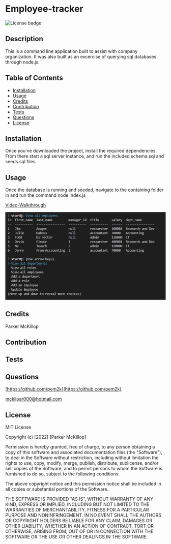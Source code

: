 # Employee-tracker
![License badge](https://img.shields.io/static/v1?label=License&message=MIT&color=brightgreen)

## Description

This is a command line application built to assist with company organization. It was also built as an excercise of querying sql databases through node.js.


## Table of Contents

- [Installation](#installation)
- [Usage](#usage)
- [Credits](#credits)
- [Contribution](#contribution)
- [Tests](#tests)
- [Questions](#questions)
- [License](#license)


## Installation

Once you've downloaded the project, install the required dependencies. From there start a sql server instance, and run the included schema.sql and seeds.sql files.

## Usage

Once the database is running and seeded, navigate to the containing folder in  and run the command node index.js

[Video-Walkthrough](https://drive.google.com/file/d/1kNWI-BUvK4rDGc99So8R8GWBDIpPLwh9/view)

![command-line-screenshot](./assets/images/screenshot.png)

## Credits

Parker McKillop

## Contribution

## Tests

## Questions

[https://github.com/pem2k](https://github.com/pem2k)

[mckilpar000@hotmail.com](mailto:mckilpar000@hotmail.com)


## License
MIT License

Copyright (c) [2022] [Parker McKillop]

Permission is hereby granted, free of charge, to any person obtaining a copy
of this software and associated documentation files (the "Software"), to deal
in the Software without restriction, including without limitation the rights
to use, copy, modify, merge, publish, distribute, sublicense, and/or sell
copies of the Software, and to permit persons to whom the Software is
furnished to do so, subject to the following conditions:

The above copyright notice and this permission notice shall be included in all
copies or substantial portions of the Software.

THE SOFTWARE IS PROVIDED "AS IS", WITHOUT WARRANTY OF ANY KIND, EXPRESS OR
IMPLIED, INCLUDING BUT NOT LIMITED TO THE WARRANTIES OF MERCHANTABILITY,
FITNESS FOR A PARTICULAR PURPOSE AND NONINFRINGEMENT. IN NO EVENT SHALL THE
AUTHORS OR COPYRIGHT HOLDERS BE LIABLE FOR ANY CLAIM, DAMAGES OR OTHER
LIABILITY, WHETHER IN AN ACTION OF CONTRACT, TORT OR OTHERWISE, ARISING FROM,
OUT OF OR IN CONNECTION WITH THE SOFTWARE OR THE USE OR OTHER DEALINGS IN THE
SOFTWARE.
